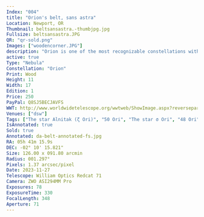 ```yaml
---
Index: "004"
title: "Orion's belt, sans astra"
Location: Newport, OR
Thumbnail: beltsansastra.-thumbjpg.jpg
Fullsize: beltsansastra.JPG
QR: "qr-sold.png"
Images: ["woodencorner.JPG"]
description: "Orion is one of the most recognizable constellations with the signature red giant Betelgeuse for a shoulder and three bright, distinctive stars making up its belt. The leftmost star in the belt, Alnitak, hosts some of the most bright and beautiful nebulae in the night sky. These include the wispy Horsehead Nebula and fiery Flame Nebula. For this image, I took hours of exposures using narrowband filters for hydrogen alpha, oxygen, and sulfur. I then used an algorithm to remove the stars so I could focus on the intricate details the swirling gases and dust of the nebulae reveal. Finally, I printed the result directly on wood." 
active: true
Type: "Nebula"
Constellation: "Orion"
Print: Wood
Height: 11
Width: 17
Edition: 1
Price: 250
PayPal: Q8SJ5BECJAVFS
WWT: http://www.worldwidetelescope.org/wwtweb/ShowImage.aspx?reverseparity=False&scale=1.372636&name=da-belt.jpg&imageurl=https://deepskyworkflows.com/assets/images/gallery/da-belt/da-belt.jpg&credits=Jeremy+Likness+at+DeepSkyWorkflows.com&creditsUrl=https://deepskyworkflows.com/about&ra=85.482691&dec=-2.377420&x=3377.9&y=1699.4&rotation=76.68&thumb=https://deepskyworkflows.com/assets/images/gallery/da-belt/thumb.jpg
Venues: ["dsw"]
Tags: ["The star Alnitak (ζ Ori)", "50 Ori", "The star σ Ori", "48 Ori", "IC431", "IC432", "IC434", "Flame Nebula", "Orion B", "IC435", "NGC2023", "NGC2024"]           
IsAnnotated: true
Sold: true
Annotated: da-belt-annotated-fs.jpg
RA: 05h 41m 15.9s
DEC: -02° 10' 15.821"
Size: 126.00 x 091.80 arcmin
Radius: 001.297°
Pixels: 1.37 arcsec/pixel
Date: 2023-11-27
Telescope: William Optics Redcat 71
Camera: ZWO ASI294MM Pro
Exposures: 78
ExposureTime: 330
FocalLength: 348
Aperture: 71
---
```

